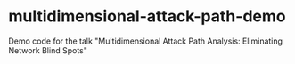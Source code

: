 # multidimensional-attack-path-demo
Demo code for the talk "Multidimensional Attack Path Analysis: Eliminating Network Blind Spots"
